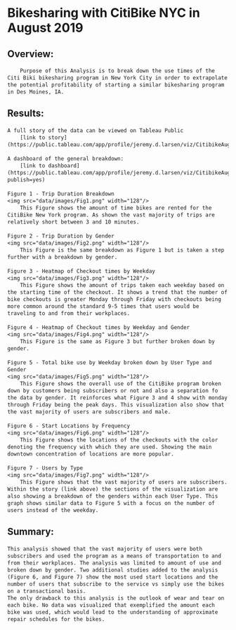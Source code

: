 # Bikesharing with CitiBike NYC in August 2019

## Overview:

        Purpose of this Analysis is to break down the use times of the Citi Biki bikesharing program in New York City in order to extrapolate the potential profitability of starting a similar bikesharing program in Des Moines, IA.

## Results:

    A full story of the data can be viewed on Tableau Public
        [link to story](https://public.tableau.com/app/profile/jeremy.d.larsen/viz/CitibikeAugust2019_16709852356800/August2019CitibikeAnalysis#1)

    A dashboard of the general breakdown:
        [link to dashboard] (https://public.tableau.com/app/profile/jeremy.d.larsen/viz/CitibikeAugust2019_16709852356800/AugustSummaryDashboard?publish=yes)

    Figure 1 - Trip Duration Breakdown
    <img src="data/images/Fig1.png" width="128"/>
        This Figure shows the amount of time bikes are rented for the CitiBike New York program. As shown the vast majority of trips are relatively short between 3 and 10 minutes.

    Figure 2 - Trip Duration by Gender
    <img src="data/images/Fig2.png" width="128"/>
        This Figure is the same breakdown as Figure 1 but is taken a step further with a breakdown by gender.

    Figure 3 - Heatmap of Checkout times by Weekday
    <img src="data/images/Fig3.png" width="128"/>
        This Figure shows the amount of trips taken each weekday based on the starting time of the checkout. It shows a trend that the number of bike checkouts is greater Monday through Friday with checkouts being more common around the standard 9-5 times that users would be traveling to and from their workplaces.

    Figure 4 - Heatmap of Checkout times by Weekday and Gender
    <img src="data/images/Fig4.png" width="128"/>
        This Figure is the same as Figure 3 but further broken down by gender.

    Figure 5 - Total bike use by Weekday broken down by User Type and Gender
    <img src="data/images/Fig5.png" width="128"/>
        This Figure shows the overall use of the CitiBike program broken down by customers being subscribers or not and also a separation fo the data by gender. It reinforces what Figure 3 and 4 show with monday through Friday being the peak days. This visualization also show that the vast majority of users are subscribers and male.

    Figure 6 - Start Locations by Frequency
    <img src="data/images/Fig6.png" width="128"/>
        This Figure shows the locations of the checkouts with the color denoting the frequency with which they are used. Showing the main downtown concentration of locations are more popular.

    Figure 7 - Users by Type
    <img src="data/images/Fig7.png" width="128"/>
        This Figure shows that the vast majority of users are subscribers. Within the story (link above) the sections of the visualization are also showing a breakdown of the genders within each User Type. This graph shows similar data to Figure 5 with a focus on the number of users instead of the weekday.

## Summary:

    This analysis showed that the vast majority of users were both subscribers and used the program as a means of transportation to and from their workplaces. The analysis was limited to amount of use and broken down by gender. Two additional studies added to the analysis (Figure 6, and Figure 7) show the most used start locations and the number of users that subscribe to the service vs simply use the bikes on a transactional basis.
    The only drawback to this analysis is the outlook of wear and tear on each bike. No data was visualized that exemplified the amount each bike was used, which would lead to the understanding of approximate repair schedules for the bikes.
